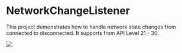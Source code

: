 # NetworkChangeListener

This project demonstrates how to handle network state changes from connected to disconnected. It supports from API Level 21 - 30.

[![](https://jitpack.io/v/JaisonZ1992/Android-NetworkChangeListener.svg)](https://jitpack.io/#JaisonZ1992/Android-NetworkChangeListener)

